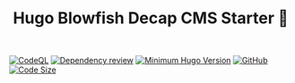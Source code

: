 <h1 align="center">Hugo Blowfish Decap CMS Starter 🚀</h1>
<br>

[![CodeQL](https://github.com/Armoghan-ul-Mohmin/Hugo-Blowfish-Decap-CMS-Starter/actions/workflows/codeql.yml/badge.svg)](https://github.com/Armoghan-ul-Mohmin/Hugo-Blowfish-Decap-CMS-Starter/actions/workflows/codeql.yml)
[![Dependency review](https://github.com/Armoghan-ul-Mohmin/Hugo-Blowfish-Decap-CMS-Starter/actions/workflows/dependency-review.yml/badge.svg)](https://github.com/Armoghan-ul-Mohmin/Hugo-Blowfish-Decap-CMS-Starter/actions/workflows/dependency-review.yml)
[![Minimum Hugo Version](https://img.shields.io/static/v1?label=min-HUGO-version&message=0.87.0&color=blue&logo=hugo)](https://github.com/gohugoio/hugo/releases/tag/v0.87.0)
[![GitHub](https://img.shields.io/github/license/Armoghan-ul-Mohmin/Hugo-Blowfish-Decap-CMS-Starter)](https://github.com/Armoghan-ul-Mohmin/Hugo-Blowfish-Decap-CMS-Starter/blob/main/LICENSE)
[![Code Size](https://img.shields.io/github/languages/code-size/Armoghan-ul-Mohmin/Hugo-Blowfish-Decap-CMS-Starter)](https://github.com/Armoghan-ul-Mohmin/Hugo-Blowfish-Decap-CMS-Starter)
